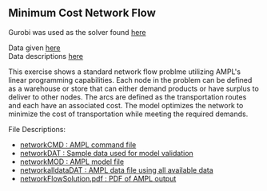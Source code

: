 
## Minimum Cost Network Flow

Gurobi was used as the solver found [here](https://neos-server.org/neos/solvers/milp:Gurobi/AMPL.html)

Data given [here](http://elib.zib.de/pub/Packages/mp-testdata/mincost/netg/stndrd1.net)  
Data descriptions [here](http://elib.zib.de/pub/Packages/mp-testdata/mincost/netg/info)

This exercise shows a standard network flow problme utilizing AMPL's linear programming capabilities.  Each node in the problem can be defined as a warehouse or store that can either demand products or have surplus to deliver to other nodes.  The arcs are defined as the transportation routes and each have an associated cost.  The model optimizes the network to minimize the cost of transportation while meeting the required demands.



File Descriptions:
  * [networkCMD : AMPL command file](https://github.com/pawelmb57/operations_research_work/blob/master/Minimum_Cost_Network_Flow/networkCMD)
  * [networkDAT : Sample data used for model validation](https://github.com/pawelmb57/operations_research_work/blob/master/Minimum_Cost_Network_Flow/networkDAT)
  * [networkMOD : AMPL model file](https://github.com/pawelmb57/operations_research_work/blob/master/Minimum_Cost_Network_Flow/networkMOD)
  * [networkalldataDAT : AMPL data file using all available data](https://github.com/pawelmb57/operations_research_work/blob/master/Minimum_Cost_Network_Flow/networkalldataDAT)
  * [networkFlowSolution.pdf : PDF of AMPL output](https://github.com/pawelmb57/operations_research_work/blob/master/Minimum_Cost_Network_Flow/networkFlowSolution.pdf)
